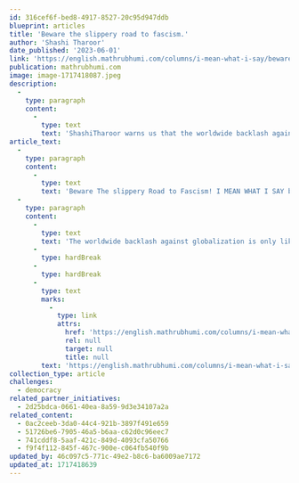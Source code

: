 ```yaml
---
id: 316cef6f-bed8-4917-8527-20c95d947ddb
blueprint: articles
title: 'Beware the slippery road to fascism.'
author: 'Shashi Tharoor'
date_published: '2023-06-01'
link: 'https://english.mathrubhumi.com/columns/i-mean-what-i-say/beware-the-slippery-road-to-fascism-shashi-tharoor-column-1.8605703'
publication: mathrubhumi.com
image: image-1717418087.jpeg
description:
  -
    type: paragraph
    content:
      -
        type: text
        text: 'ShashiTharoor warns us that the worldwide backlash against globalization is only likely to further accelerate in the post-COVID world. '
article_text:
  -
    type: paragraph
    content:
      -
        type: text
        text: 'Beware The slippery Road to Fascism! I MEAN WHAT I SAY by Shashi Tharoor 01 June 2023'
  -
    type: paragraph
    content:
      -
        type: text
        text: 'The worldwide backlash against globalization is only likely to further accelerate in the post-COVID world. As I have argued, the signs that we are ent...'
      -
        type: hardBreak
      -
        type: hardBreak
      -
        type: text
        marks:
          -
            type: link
            attrs:
              href: 'https://english.mathrubhumi.com/columns/i-mean-what-i-say/beware-the-slippery-road-to-fascism-shashi-tharoor-column-1.8605703'
              rel: null
              target: null
              title: null
        text: 'https://english.mathrubhumi.com/columns/i-mean-what-i-say/beware-the-slippery-road-to-fascism-shashi-tharoor-column-1.8605703'
collection_type: article
challenges:
  - democracy
related_partner_initiatives:
  - 2d25bdca-0661-40ea-8a59-9d3e34107a2a
related_content:
  - 0ac2ceeb-3da0-44c4-921b-3897f491e659
  - 51726be6-7905-46a5-b6aa-c62d0c96eec7
  - 741cddf8-5aaf-421c-849d-4093cfa50766
  - f9f4f112-845f-467c-900e-c064fb540f9b
updated_by: 46c097c5-771c-49e2-b8c6-ba6009ae7172
updated_at: 1717418639
---
```

